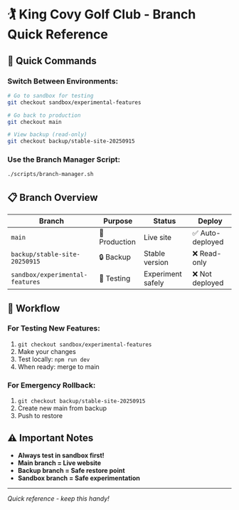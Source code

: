# 🏌️ King Covy Golf Club - Branch Quick Reference

## 🚀 Quick Commands

### Switch Between Environments:
```bash
# Go to sandbox for testing
git checkout sandbox/experimental-features

# Go back to production
git checkout main

# View backup (read-only)
git checkout backup/stable-site-20250915
```

### Use the Branch Manager Script:
```bash
./scripts/branch-manager.sh
```

## 📋 Branch Overview

| Branch | Purpose | Status | Deploy |
|--------|---------|--------|--------|
| `main` | 🚀 Production | Live site | ✅ Auto-deployed |
| `backup/stable-site-20250915` | 🔒 Backup | Stable version | ❌ Read-only |
| `sandbox/experimental-features` | 🧪 Testing | Experiment safely | ❌ Not deployed |

## 🎯 Workflow

### For Testing New Features:
1. `git checkout sandbox/experimental-features`
2. Make your changes
3. Test locally: `npm run dev`
4. When ready: merge to main

### For Emergency Rollback:
1. `git checkout backup/stable-site-20250915`
2. Create new main from backup
3. Push to restore

## ⚠️ Important Notes

- **Always test in sandbox first!**
- **Main branch = Live website**
- **Backup branch = Safe restore point**
- **Sandbox branch = Safe experimentation**

---
*Quick reference - keep this handy!*
